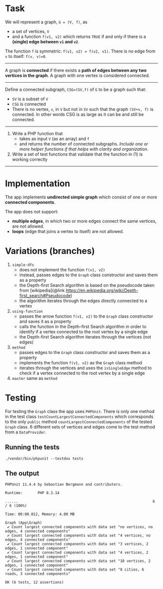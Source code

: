# Task

We will represent a graph, `G = (V, f)`, as 
* a set of vertices, `V`
* and a function `f(v1, v2)` which returns `TRUE` if and only if there is a **(single) edge between `v1` and `v2`**.

The function `f` is symmetric: `f(v1, v2) = f(v2, v1)`. There is no edge from `v` to itself: `f(v, v)=0`.

---

A graph is **connected** if there exists a **path of edges between any two vertices in the graph**.
A graph with one vertex is considered connected. 

---

Define a connected subgraph, `CSG=(SV,f)` of `G` to be a graph such that:

* `SV` is a subset of `V`
* `CSG` is connected
* There is no vertex, `v`, in `V` but not in `SV` such that the graph `(SV+v, f)` is connected. 
In other words CSG is as large as it can be and still be connected.

---

1. Write a PHP function that 
   * takes as input `V` (as an array) and `f`
   * and returns the number of connected subgraphs. 
   _Include one or more helper functions if that helps with clarity and organization._
2. Write a set of test functions that validate that the function in (1) is working correctly

---

# Implementation

The app implements **undirected simple graph** which consist of one or more **connected components**.

The app does not support:
- **multiple edges**, in which two or more edges connect the same vertices, are not allowed. 
- **loops** (edge that joins a vertex to itself) are not allowed.

# Variations (branches)

1. `simple-dfs`
   - does not implement the function `f(v1, v2)`
   - instead, passes edges to the `Graph` class constructor and saves them as a property
   - the Depth-first Search algorithm is based on the pseudocode taken from [wikipedia](@link https://en.wikipedia.org/wiki/Depth-first_search#Pseudocode)
   - the algorithm iterates through the edges directly connected to a vertex
2. `using-function`
   - passes the arrow function `f(v1, v2)` to the `Graph` class constructor and saves it as a property
   - calls the function in the Depth-first Search algorithm in order to identify if a vertex connected to the root vertex by a single edge
   - the Depth-first Search algorithm iterates through the vertices (not edges)
3. `method`
   - passes edges to the `Graph` class constructor and saves them as a property
   - implements the function `f(v1, v2)` as the `Graph` class method
   - iterates through the vertices and uses the `isSingleEdge` method to check if a vertex connected to the root vertex by a single edge
4. `master` same as `method`

# Testing

For testing the `Graph` class the app uses `PHPUnit`. 
There is only one method in the test class `testCountLargestConnectedComponents` 
which corresponds to the only `public` method `countLargestConnectedComponents` of the tested `Graph` class.
6 different sets of vertices and edges come to the test method from a `DataProvider`.

## Running the tests
```shell
./vendor/bin/phpunit --testdox tests
```

## The output
```shell
PHPUnit 11.4.4 by Sebastian Bergmann and contributors.

Runtime:       PHP 8.3.14

......                                                              6 / 6 (100%)

Time: 00:00.012, Memory: 4.00 MB

Graph (App\Graph)
 ✔ Count largest connected components with data set "no vertices, no edges, 4 connected components"
 ✔ Count largest connected components with data set "4 vertices, no edges, 4 connected components"
 ✔ Count largest connected components with data set "3 vertices, 2 edges, 1 connected component"
 ✔ Count largest connected components with data set "4 vertices, 2 edges, 1 connected component"
 ✔ Count largest connected components with data set "10 vertices, 2 edges, 1 connected component"
 ✔ Count largest connected components with data set "8 cities, 6 roads, 3 connected components"

OK (6 tests, 12 assertions)

```
